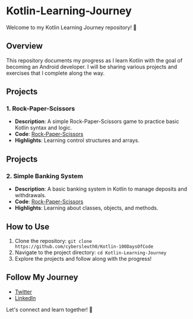 # Kotlin-Learning-Journey

Welcome to my Kotlin Learning Journey repository! 🚀

## Overview

This repository documents my progress as I learn Kotlin with the goal of becoming an Android developer. I will be sharing various projects and exercises that I complete along the way.

## Projects

### 1. Rock-Paper-Scissors
- **Description**: A simple Rock-Paper-Scissors game to practice basic Kotlin syntax and logic.
- **Code**: [Rock-Paper-Scissors](./Rock-Paper-Scissors.kt)
- **Highlights**: Learning control structures and arrays.

## Projects

### 2. Simple Banking System
- **Description**: A basic banking system in Kotlin to manage deposits and withdrawals.
- **Code**: [Rock-Paper-Scissors](./Day2/BankSystem.kt)
- **Highlights**: Learning about classes, objects, and methods.


## How to Use

1. Clone the repository: `git clone https://github.com/cybersleuth0/Kotlin-100DaysOfCode`
2. Navigate to the project directory: `cd Kotlin-Learning-Journey`
3. Explore the projects and follow along with the progress!

## Follow My Journey

- [Twitter](https://twitter.com/Ayushshende0)
- [LinkedIn](https://linkedin.com/in/ayushshende0)

Let's connect and learn together! 🚀
